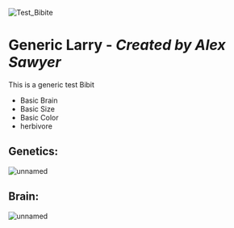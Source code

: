![Test_Bibite](https://user-images.githubusercontent.com/12953812/163606730-d9603a03-4740-478b-b616-dc2107bdb4ab.png)
# Generic Larry - _Created by Alex Sawyer_ 
This is a generic test Bibit

* Basic Brain
* Basic Size
* Basic Color
* herbivore
## Genetics:
![unnamed](https://user-images.githubusercontent.com/12953812/163608207-dc54dad2-4957-4e1a-8d12-64ff106a3c73.png) 
## Brain:
![unnamed](https://user-images.githubusercontent.com/12953812/163608229-85e7c52e-1b22-41b9-909c-4512d89f7d52.png)



